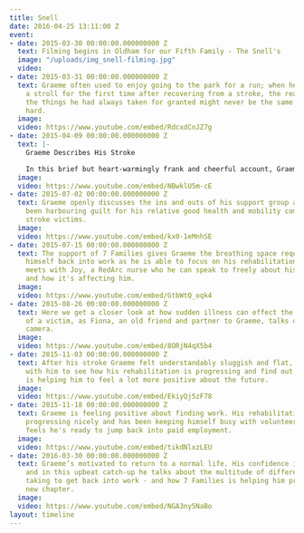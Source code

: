 ```yaml
---
title: Snell
date: 2016-04-25 13:11:00 Z
event:
- date: 2015-03-30 00:00:00.000000000 Z
  text: Filming begins in Oldham for our Fifth Family - The Snell's
  image: "/uploads/img_snell-filming.jpg"
  video: 
- date: 2015-03-31 00:00:00.000000000 Z
  text: Graeme often used to enjoy going to the park for a run; when he returned for
    a stroll for the first time after recovering from a stroke, the realisation that
    the things he had always taken for granted might never be the same again hit him
    hard.
  image: 
  video: https://www.youtube.com/embed/RdcxdCnJZ7g
- date: 2015-04-09 00:00:00.000000000 Z
  text: |-
    Graeme Describes His Stroke

    In this brief but heart-warmingly frank and cheerful account, Graeme talks us through the workings of his stroke and how seeing a physical representation, in the shape of an MRI scan image, helped him come to terms with the severity of what had happened to him.
  image: 
  video: https://www.youtube.com/embed/NBwklU5m-cE
- date: 2015-07-02 00:00:00.000000000 Z
  text: Graeme openly discusses the ins and outs of his support group and how he'd
    been harbouring guilt for his relative good health and mobility compared to other
    stroke victims.
  image: 
  video: https://www.youtube.com/embed/kx0-1eMnhSE
- date: 2015-07-15 00:00:00.000000000 Z
  text: The support of 7 Families gives Graeme the breathing space required to ease
    himself back into work as he is able to focus on his rehabilitation. Today Graeme
    meets with Joy, a RedArc nurse who he can speak to freely about his condition
    and how it's affecting him.
  image: 
  video: https://www.youtube.com/embed/GtbWtQ_oqk4
- date: 2015-08-26 00:00:00.000000000 Z
  text: Here we get a closer look at how sudden illness can effect the loved ones
    of a victim, as Fiona, an old friend and partner to Graeme, talks openly to the
    camera.
  image: 
  video: https://www.youtube.com/embed/8ORjN4qX5b4
- date: 2015-11-03 00:00:00.000000000 Z
  text: After his stroke Graeme felt understandably sluggish and flat, we catch up
    with him to see how his rehabilitation is progressing and find out how exercise
    is helping him to feel a lot more positive about the future.
  image: 
  video: https://www.youtube.com/embed/EkiyQj5zF78
- date: 2015-11-18 00:00:00.000000000 Z
  text: Graeme is feeling positive about finding work. His rehabilitation has been
    progressing nicely and has been keeping himself busy with volunteer work. He now
    feels he's ready to jump back into paid employment.
  image: 
  video: https://www.youtube.com/embed/tikdNlxzLEU
- date: 2016-03-30 00:00:00.000000000 Z
  text: Graeme’s motivated to return to a normal life. His confidence is on the rise,
    and in this upbeat catch-up he talks about the multitude of different steps he’s
    taking to get back into work - and how 7 Families is helping him prepare for this
    new chapter.
  image: 
  video: https://www.youtube.com/embed/NGA3ny5NaBo
layout: timeline
---
```


